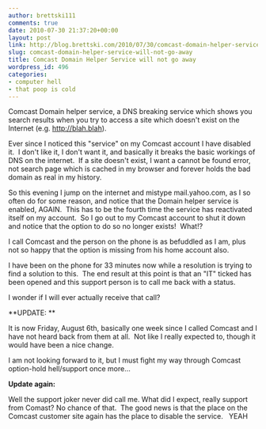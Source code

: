 ```yaml
---
author: brettski111
comments: true
date: 2010-07-30 21:37:20+00:00
layout: post
link: http://blog.brettski.com/2010/07/30/comcast-domain-helper-service-will-not-go-away/
slug: comcast-domain-helper-service-will-not-go-away
title: Comcast Domain Helper Service will not go away
wordpress_id: 496
categories:
- computer hell
- that poop is cold
---
```


Comcast Domain helper service, a DNS breaking service which shows you search results when you try to access a site which doesn't exist on the Internet (e.g. http://blah.blah).

Ever since I noticed this "service" on my Comcast account I have disabled it.  I don't like it, I don't want it, and basically it breaks the basic workings of DNS on the internet.  If a site doesn't exist, I want a cannot be found error, not search page which is cached in my browser and forever holds the bad domain as real in my history.

So this evening I jump on the internet and mistype mail.yahoo.com, as I so often do for some reason, and notice that the Domain helper service is enabled, AGAIN.  This has to be the fourth time the service has reactivated itself on my account.  So I go out to my Comcast account to shut it down and notice that the option to do so no longer exists!  What!?

I call Comcast and the person on the phone is as befuddled as I am, plus not so happy that the option is missing from his home account also.

I have been on the phone for 33 minutes now while a resolution is trying to find a solution to this.  The end result at this point is that an "IT" ticked has been opened and this support person is to call me back with a status.

I wonder if I will ever actually receive that call?

**UPDATE: **

It is now Friday, August 6th, basically one week since I called Comcast and I have not heard back from them at all.  Not like I really expected to, though it would have been a nice change.

I am not looking forward to it, but I must fight my way through Comcast option-hold hell/support once more...

**Update again:**

Well the support joker never did call me. What did I expect, really support from Comast? No chance of that.  The good news is that the place on the Comcast customer site again has the place to disable the service.   YEAH
